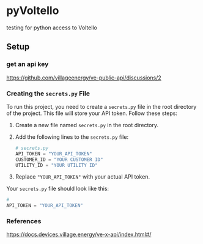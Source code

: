 # pyVoltello
testing for python access to Voltello

## Setup

### get an api key
https://github.com/villageenergy/ve-public-api/discussions/2


### Creating the `secrets.py` File

To run this project, you need to create a `secrets.py` file in the root directory of the project. This file will store your API token. Follow these steps:

1. Create a new file named `secrets.py` in the root directory.
2. Add the following lines to the `secrets.py` file:

    ```python
    # secrets.py
    API_TOKEN = "YOUR_API_TOKEN"
    CUSTOMER_ID = "YOUR CUSTOMER ID"
    UTILITY_ID = "YOUR UTILITY ID"
    ```

3. Replace `"YOUR_API_TOKEN"` with your actual API token.

Your `secrets.py` file should look like this:

```python
# 
API_TOKEN = "YOUR_API_TOKEN"
```

### References

https://docs.devices.village.energy/ve-x-api/index.html#/

